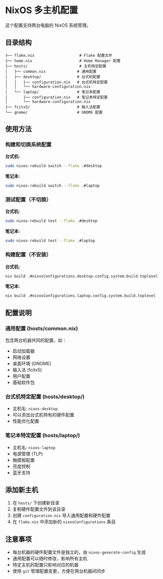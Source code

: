 # NixOS 多主机配置

这个配置支持两台电脑的 NixOS 系统管理。

## 目录结构

```
├── flake.nix                    # Flake 配置文件
├── home.nix                     # Home Manager 配置
├── hosts/                       # 主机特定配置
│   ├── common.nix              # 通用配置
│   ├── desktop/                # 台式机配置
│   │   ├── configuration.nix   # 台式机特定配置
│   │   └── hardware-configuration.nix
│   └── laptop/                 # 笔记本配置
│       ├── configuration.nix   # 笔记本特定配置
│       └── hardware-configuration.nix
├── fcitx5/                     # 输入法配置
└── gnome/                      # GNOME 配置
```

## 使用方法

### 构建和切换系统配置

**台式机:**
```bash
sudo nixos-rebuild switch --flake .#desktop
```

**笔记本:**
```bash
sudo nixos-rebuild switch --flake .#laptop
```

### 测试配置（不切换）

**台式机:**
```bash
sudo nixos-rebuild test --flake .#desktop
```

**笔记本:**
```bash
sudo nixos-rebuild test --flake .#laptop
```

### 构建配置（不安装）

**台式机:**
```bash
nix build .#nixosConfigurations.desktop.config.system.build.toplevel
```

**笔记本:**
```bash
nix build .#nixosConfigurations.laptop.config.system.build.toplevel
```

## 配置说明

### 通用配置 (hosts/common.nix)
包含两台机器共同的配置，如：
- 启动加载器
- 网络设置
- 桌面环境 (GNOME)
- 输入法 (fcitx5)
- 用户配置
- 基础软件包

### 台式机特定配置 (hosts/desktop/)
- 主机名: `nixos-desktop`
- 可以添加台式机特有的硬件配置
- 性能优化配置

### 笔记本特定配置 (hosts/laptop/)
- 主机名: `nixos-laptop`
- 电源管理 (TLP)
- 触摸板配置
- 亮度控制
- 蓝牙支持

## 添加新主机

1. 在 `hosts/` 下创建新目录
2. 复制硬件配置文件到该目录
3. 创建 `configuration.nix` 导入通用配置和硬件配置
4. 在 `flake.nix` 中添加新的 `nixosConfigurations` 条目

## 注意事项

- 每台机器的硬件配置文件是独立的，由 `nixos-generate-config` 生成
- 通用配置可以随时修改，影响所有主机
- 特定主机的配置只影响对应的机器
- 使用 `git` 管理配置变更，方便在两台机器间同步
